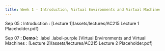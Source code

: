 ```yaml
---
title: Week 1 - Introduction, Virtual Environments and Virtual Machines
---
```


Sep 05
: Introduction
  : [Lecture 1](assets/lectures/AC215 Lecture 1 Placeholder.pdf)

Sep 07
: **Demo**{: .label .label-purple }Virtual Environments and Virtual Machines
  : [Lecture 2](assets/lectures/AC215 Lecture 2 Placeholder.pdf)

  
<!-- 
Sep 30
: [Variables & Objects](#)
  : [1.2](#), [2.1](#)

Oct 1
: **Lab**{: .label .label-purple } [Intro to Java](#)

Oct 2
: [Tracing, IntLists, & Recursion](#)
  : [2.1](#)
: **HW 1 due**{: .label .label-red } -->